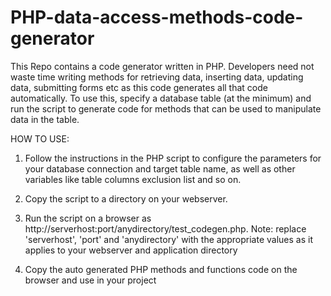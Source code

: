 # PHP-data-access-methods-code-generator
This Repo contains a code generator written in PHP. Developers need not waste time writing methods for retrieving data, inserting data, updating data, submitting forms etc as this code generates all that code automatically. To use this, specify a database table (at the minimum) and run the script to generate code for methods that can be used to manipulate data in the table. 

HOW TO USE:

1) Follow the instructions in the PHP script to configure the parameters for your database connection and target table name, as well as other variables like table columns exclusion list and so on.

2) Copy the script to a directory on your webserver. 

3) Run the script on a browser as http://serverhost:port/anydirectory/test_codegen.php.   Note: replace 'serverhost', 'port' and 'anydirectory' with the appropriate values as it applies to your webserver and application directory

4) Copy the auto generated PHP methods and functions code on the browser and use in your project
